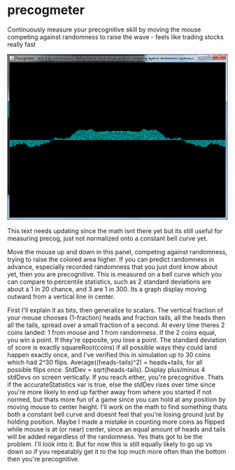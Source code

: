 # precogmeter
Continuously measure your precognitive skill by moving the mouse competing against randomness to raise the wave - feels like trading stocks really fast

<img src="https://github.com/benrayfield/precogmeter/blob/master/images/precogmeter_0.1.png?raw=true"/>

This text needs updating since the math isnt there yet but its still useful for measuring precog, just not normalized onto a constant bell curve yet.

Move the mouse up and down in this panel, competing against randomness,
trying to raise the colored area higher. If you can predict randomness in advance,
especially recorded randomness that you just dont know about yet,
then you are precognitive. This is measured on a bell curve
which you can compare to percentile statistics,
such as 2 standard deviations are about a 1 in 20 chance, and 3 are 1 in 300. 
Its a graph display moving outward from a vertical line in center.

First I'll explain it as bits, then generalize to scalars.
The vertical fraction of your mouse chooses (1-fraction) heads and fraction tails,
all the heads then all the tails, spread over a small fraction of a second.
At every time theres 2 coins landed: 1 from mouse and 1 from randomness.
If the 2 coins equal, you win a point. If they're opposite, you lose a point.
The standard deviation of score is exactly squareRoot(coins)
if all possible ways they could land happen exactly once,
and I've verified this in simulation up to 30 coins which had 2^30 flips.
Average((heads-tails)^2) = heads+tails, for all possible flips once.
StdDev = sqrt(heads-tails).
Display plus/minus 4 stdDevs on screen vertically.
If you reach either, you're precognitive.
Thats if the accurateStatistics var is true, else the stdDev
rises over time since you're more likely to end up farther away from where you started if not normed,
but thats more fun of a game since you can hold at any position by moving mouse to center height.
I'll work on the math to find something thats both a constant bell curve
and doesnt feel that you're losing ground just by holding position.
Maybe I made a mistake in counting more coins as flipped while mouse is at (or near) center,
since an equal amount of heads and tails will be added regardless of the randomness.
Yes thats got to be the problem. I'll look into it.
But for now this is still equally likely to go up vs down so if you repeatably get it to the top
much more often than the bottom then you're precognitive.
